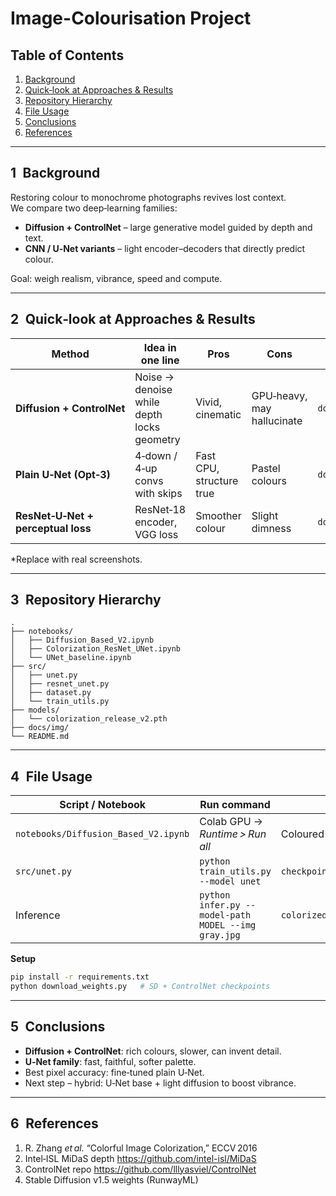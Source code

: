 # Image-Colourisation Project

## Table of Contents
1. [Background](#background)
2. [Quick‑look at Approaches & Results](#quick-look)
3. [Repository Hierarchy](#repository-hierarchy)
4. [File Usage](#file-usage)
5. [Conclusions](#conclusions)
6. [References](#references)

---

<a name="background"></a>
## 1 Background
Restoring colour to monochrome photographs revives lost context.  
We compare two deep‑learning families:

* **Diffusion + ControlNet** – large generative model guided by depth and text.
* **CNN / U‑Net variants** – light encoder–decoders that directly predict colour.

Goal: weigh realism, vibrance, speed and compute.

---

<a name="quick-look"></a>
## 2 Quick‑look at Approaches & Results

| Method | Idea in one line | Pros | Cons | Example* |
|--------|-----------------|------|------|----------|
| **Diffusion + ControlNet** | Noise → denoise while depth locks geometry | Vivid, cinematic | GPU‑heavy, may hallucinate | `docs/img/diffusion.png` |
| **Plain U‑Net (Opt‑3)** | 4‑down / 4‑up convs with skips | Fast CPU, structure true | Pastel colours | `docs/img/unet.png` |
| **ResNet‑U‑Net + perceptual loss** | ResNet‑18 encoder, VGG loss | Smoother colour | Slight dimness | `docs/img/resnet.png` |

\*Replace with real screenshots.

---

<a name="repository-hierarchy"></a>
## 3 Repository Hierarchy
```
.
├── notebooks/
│   ├── Diffusion_Based_V2.ipynb
│   ├── Colorization_ResNet_UNet.ipynb
│   └── UNet_baseline.ipynb
├── src/
│   ├── unet.py
│   ├── resnet_unet.py
│   ├── dataset.py
│   └── train_utils.py
├── models/
│   └── colorization_release_v2.pth
├── docs/img/
└── README.md
```

---

<a name="file-usage"></a>
## 4 File Usage

| Script / Notebook | Run command | Output |
|-------------------|-------------|--------|
| `notebooks/Diffusion_Based_V2.ipynb` | Colab GPU → *Runtime > Run all* | Coloured PNG in `outputs/` |
| `src/unet.py` | `python train_utils.py --model unet` | `checkpoints/unet_best.pth` |
| Inference | `python infer.py --model-path MODEL --img gray.jpg` | `colorized_gray.jpg` |

**Setup**

```bash
pip install -r requirements.txt
python download_weights.py   # SD + ControlNet checkpoints
```

---

<a name="conclusions"></a>
## 5 Conclusions
* **Diffusion + ControlNet**: rich colours, slower, can invent detail.  
* **U‑Net family**: fast, faithful, softer palette.  
* Best pixel accuracy: fine‑tuned plain U‑Net.  
* Next step – hybrid: U‑Net base + light diffusion to boost vibrance.

---

<a name="references"></a>
## 6 References
1. R. Zhang *et al.* “Colorful Image Colorization,” ECCV 2016  
2. Intel‑ISL MiDaS depth <https://github.com/intel-isl/MiDaS>  
3. ControlNet repo <https://github.com/lllyasviel/ControlNet>  
4. Stable Diffusion v1.5 weights (RunwayML)
